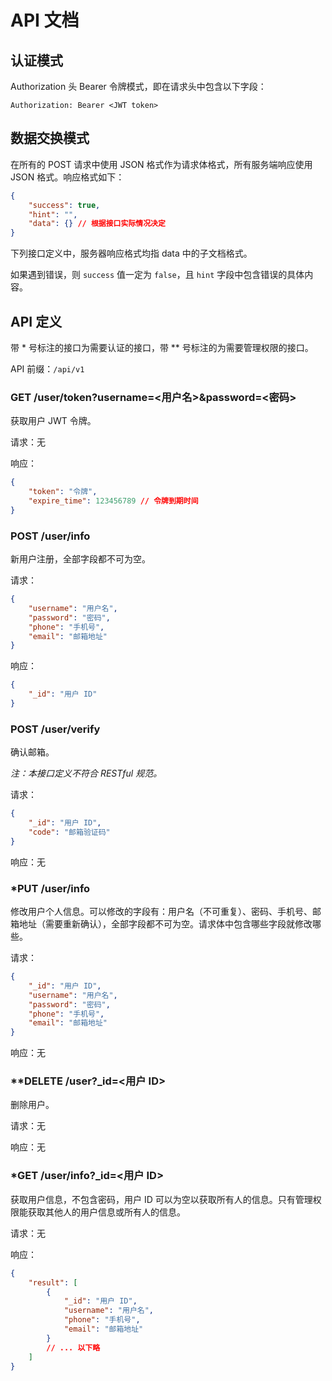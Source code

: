 # API 文档

## 认证模式

Authorization 头 Bearer 令牌模式，即在请求头中包含以下字段：

```
Authorization: Bearer <JWT token>
```

## 数据交换模式

在所有的 POST 请求中使用 JSON 格式作为请求体格式，所有服务端响应使用 JSON 格式。响应格式如下：

```json
{
    "success": true,
    "hint": "",
    "data": {} // 根据接口实际情况决定
}
```

下列接口定义中，服务器响应格式均指 data 中的子文档格式。

如果遇到错误，则 `success` 值一定为 `false`，且 `hint` 字段中包含错误的具体内容。

## API 定义

带 \* 号标注的接口为需要认证的接口，带 \*\* 号标注的为需要管理权限的接口。

API 前缀：`/api/v1`

### GET /user/token?username=\<用户名\>&password=\<密码\>

获取用户 JWT 令牌。

请求：无

响应：

```json
{
    "token": "令牌",
    "expire_time": 123456789 // 令牌到期时间
}
```

### POST /user/info

新用户注册，全部字段都不可为空。

请求：

```json
{
    "username": "用户名",
    "password": "密码",
    "phone": "手机号",
    "email": "邮箱地址"
}
```

响应：

```json
{
    "_id": "用户 ID"
}
```

### POST /user/verify

确认邮箱。

*注：本接口定义不符合 RESTful 规范。*

请求：

```json
{
    "_id": "用户 ID",
    "code": "邮箱验证码"
}
```

响应：无

### \*PUT /user/info

修改用户个人信息。可以修改的字段有：用户名（不可重复）、密码、手机号、邮箱地址（需要重新确认），全部字段都不可为空。请求体中包含哪些字段就修改哪些。

请求：

```json
{
    "_id": "用户 ID",
    "username": "用户名",
    "password": "密码",
    "phone": "手机号",
    "email": "邮箱地址"
}
```

响应：无

### \*\*DELETE /user?_id=\<用户 ID\>

删除用户。

请求：无

响应：无

### \*GET /user/info?_id=\<用户 ID\>

获取用户信息，不包含密码，用户 ID 可以为空以获取所有人的信息。只有管理权限能获取其他人的用户信息或所有人的信息。

请求：无

响应：

```json
{
    "result": [
        {
            "_id": "用户 ID",
            "username": "用户名",
            "phone": "手机号",
            "email": "邮箱地址"
        }
        // ... 以下略
    ]
}
```

